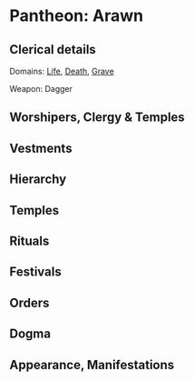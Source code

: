 # Pantheon: Arawn

## Clerical details
Domains: [Life](../../Classes/Cleric/Life.md), [Death](../../Classes/Cleric/Death.md), [Grave](../../Classes/Cleric/Grave.md)

Weapon: Dagger

## Worshipers, Clergy & Temples

## Vestments

## Hierarchy

## Temples

## Rituals

## Festivals

## Orders

## Dogma

## Appearance, Manifestations
